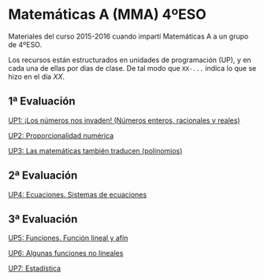 # Matemáticas A (MMA) 4ºESO

Materiales del curso 2015-2016 cuando impartí Matemáticas A a un grupo de 4ºESO.

Los recursos están estructurados en unidades de programación (UP), y en cada una de ellas por días de clase. De tal modo que `XX-...` indica lo que se hizo en el día *XX*.

## 1ª Evaluación

[UP1: ¡Los números nos invaden! (Números enteros, racionales y reales)](UP1)

[UP2: Proporcionalidad numérica](UP2)

[UP3: Las matemáticas también traducen (polinomios)](UP3)

## 2ª Evaluación

[UP4: Ecuaciones. Sistemas de ecuaciones](UP4)

## 3ª Evaluación

[UP5: Funciones. Función lineal y afín](UP5)

[UP6: Algunas funciones no lineales](UP6)

[UP7: Estadística](UP7)
